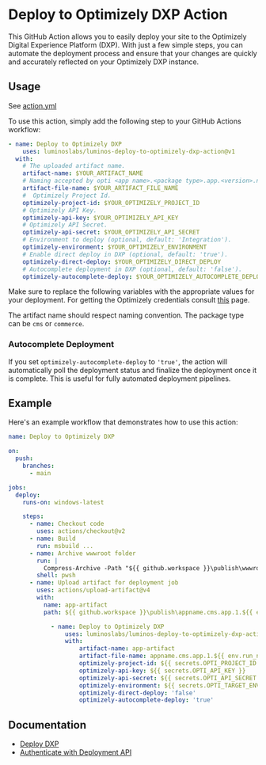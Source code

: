 # Deploy to Optimizely DXP Action

This GitHub Action allows you to easily deploy your site to the Optimizely Digital Experience Platform (DXP). With just a few simple steps, you can automate the deployment process and ensure that your changes are quickly and accurately reflected on your Optimizely DXP instance.

## Usage

See [action.yml](action.yml)

To use this action, simply add the following step to your GitHub Actions workflow:

```yaml
- name: Deploy to Optimizely DXP
    uses: luminoslabs/luminos-deploy-to-optimizely-dxp-action@v1
  with:
    # The uploaded artifact name. 
    artifact-name: $YOUR_ARTIFACT_NAME
    # Naming accepted by opti <app name>.<package type>.app.<version>.nupkg.
    artifact-file-name: $YOUR_ARTIFACT_FILE_NAME
    #  Optimizely Project Id.
    optimizely-project-id: $YOUR_OPTIMIZELY_PROJECT_ID
    # Optimizely API Key.
    optimizely-api-key: $YOUR_OPTIMIZELY_API_KEY
    # Optimizely API Secret.
    optimizely-api-secret: $YOUR_OPTIMIZELY_API_SECRET
    # Environment to deploy (optional, default: 'Integration').
    optimizely-environment: $YOUR_OPTIMIZELY_ENVIRONMENT
    # Enable direct deploy in DXP (optional, default: 'true').
    optimizely-direct-deploy: $YOUR_OPTIMIZELY_DIRECT_DEPLOY
    # Autocomplete deployment in DXP (optional, default: 'false').
    optimizely-autocomplete-deploy: $YOUR_OPTIMIZELY_AUTOCOMPLETE_DEPLOY
```

Make sure to replace the following variables with the appropriate values for your deployment. For getting the Optimizely credentials consult [this](https://docs.developers.optimizely.com/digital-experience-platform/docs/authentication) page.

The artifact name should respect naming convention. The package type can be `cms` or `commerce`.

### Autocomplete Deployment

If you set `optimizely-autocomplete-deploy` to `'true'`, the action will automatically poll the deployment status and finalize the deployment once it is complete. This is useful for fully automated deployment pipelines.

## Example

Here's an example workflow that demonstrates how to use this action:

```yaml
name: Deploy to Optimizely DXP

on:
  push:
    branches:
      - main

jobs:
  deploy:
    runs-on: windows-latest

    steps:
      - name: Checkout code
        uses: actions/checkout@v2
      - name: Build
        run: msbuild ...
      - name: Archive wwwroot folder
        run: |
          Compress-Archive -Path "${{ github.workspace }}\publish\wwwroot" -DestinationPath "${{ github.workspace }}\publish\appname.cms.app.1.${{ env.run_number }}.nupkg" -Force
        shell: pwsh
      - name: Upload artifact for deployment job
        uses: actions/upload-artifact@v4
        with:
          name: app-artifact
          path: ${{ github.workspace }}\publish\appname.cms.app.1.${{ env.run_number }}.nupkg

            - name: Deploy to Optimizely DXP
                uses: luminoslabs/luminos-deploy-to-optimizely-dxp-action@v1
                with:
                    artifact-name: app-artifact
                    artifact-file-name: appname.cms.app.1.${{ env.run_number }}.nupkg
                    optimizely-project-id: ${{ secrets.OPTI_PROJECT_ID }}
                    optimizely-api-key: ${{ secrets.OPTI_API_KEY }}
                    optimizely-api-secret: ${{ secrets.OPTI_API_SECRET }}
                    optimizely-environment: ${{ secrets.OPTI_TARGET_ENVIRONMENT }}
                    optimizely-direct-deploy: 'false'
                    optimizely-autocomplete-deploy: 'true'

```

## Documentation

- [Deploy DXP](https://docs.developers.optimizely.com/digital-experience-platform/docs/deploying)
- [Authenticate with Deployment API](https://docs.developers.optimizely.com/digital-experience-platform/docs/authentication)
